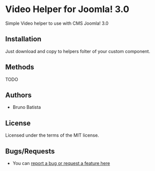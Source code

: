 Video Helper for Joomla! 3.0
============================

Simple Video helper to use with CMS Joomla! 3.0

## Installation

Just download and copy to helpers folter of your custom component.

## Methods

TODO

## Authors

* Bruno Batista

## License

Licensed under the terms of the MIT license.

## Bugs/Requests

* You can [report a bug or request a feature here](http://github.com/joomlapro/joomla-helpers/issues)